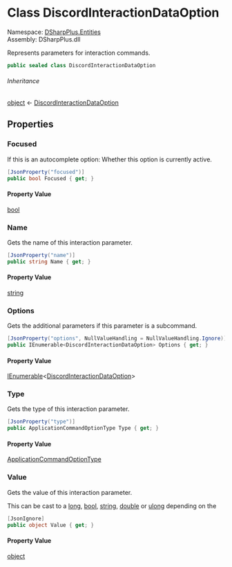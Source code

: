 # Class DiscordInteractionDataOption

Namespace: [DSharpPlus.Entities](DSharpPlus.Entities.md)  
Assembly: DSharpPlus.dll

Represents parameters for interaction commands.

```csharp
public sealed class DiscordInteractionDataOption
```

###### Inheritance

[object](https://learn.microsoft.com/dotnet/api/system.object) ← 
[DiscordInteractionDataOption](DSharpPlus.Entities.DiscordInteractionDataOption.md)

## Properties

### <a id="DSharpPlus_Entities_DiscordInteractionDataOption_Focused"></a>Focused

If this is an autocomplete option: Whether this option is currently active.

```csharp
[JsonProperty("focused")]
public bool Focused { get; }
```

#### Property Value

[bool](https://learn.microsoft.com/dotnet/api/system.boolean)

### <a id="DSharpPlus_Entities_DiscordInteractionDataOption_Name"></a>Name

Gets the name of this interaction parameter.

```csharp
[JsonProperty("name")]
public string Name { get; }
```

#### Property Value

[string](https://learn.microsoft.com/dotnet/api/system.string)

### <a id="DSharpPlus_Entities_DiscordInteractionDataOption_Options"></a>Options

Gets the additional parameters if this parameter is a subcommand.

```csharp
[JsonProperty("options", NullValueHandling = NullValueHandling.Ignore)]
public IEnumerable<DiscordInteractionDataOption> Options { get; }
```

#### Property Value

[IEnumerable](https://learn.microsoft.com/dotnet/api/system.collections.generic.ienumerable\-1)<[DiscordInteractionDataOption](DSharpPlus.Entities.DiscordInteractionDataOption.md)\>

### <a id="DSharpPlus_Entities_DiscordInteractionDataOption_Type"></a>Type

Gets the type of this interaction parameter.

```csharp
[JsonProperty("type")]
public ApplicationCommandOptionType Type { get; }
```

#### Property Value

[ApplicationCommandOptionType](DSharpPlus.ApplicationCommandOptionType.md)

### <a id="DSharpPlus_Entities_DiscordInteractionDataOption_Value"></a>Value

Gets the value of this interaction parameter.
<p>This can be cast to a <a href="https://learn.microsoft.com/dotnet/csharp/language-reference/builtin-types/integral-numeric-types">long</a>, <a href="https://learn.microsoft.com/dotnet/csharp/language-reference/builtin-types/bool">bool</a>, <a href="https://learn.microsoft.com/dotnet/csharp/language-reference/builtin-types/reference-types">string</a>, <a href="https://learn.microsoft.com/dotnet/csharp/language-reference/builtin-types/floating-point-numeric-types">double</a> or <a href="https://learn.microsoft.com/dotnet/csharp/language-reference/builtin-types/integral-numeric-types">ulong</a> depending on the <xref href="DSharpPlus.Entities.DiscordInteractionDataOption.Type" data-throw-if-not-resolved="false"></xref></p>

```csharp
[JsonIgnore]
public object Value { get; }
```

#### Property Value

[object](https://learn.microsoft.com/dotnet/api/system.object)

